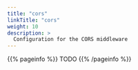 ```yaml
---
title: "cors"
linkTitle: "cors"
weight: 10
description: >
  Configuration for the CORS middleware
---
```


{{% pageinfo %}}
TODO
{{% /pageinfo %}}

